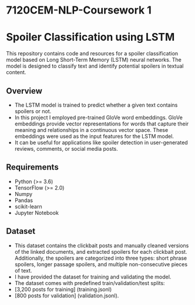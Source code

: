 # 7120CEM-NLP-Coursework 1

# Spoiler Classification using LSTM 

This repository contains code and resources for a spoiler classification model based on Long Short-Term Memory (LSTM) neural networks. The model is designed to classify text and identify potential spoilers in textual content.

## Overview
- The LSTM model is trained to predict whether a given text contains spoilers or not.
- In this project I employed pre-trained GloVe word embeddings. GloVe embeddings provide vector representations for words that capture their meaning and 
  relationships in a continuous vector space. These embeddings were used as the input features for the LSTM model.
- It can be useful for applications like spoiler detection in user-generated reviews, comments, or social media posts.

## Requirements
- Python (>= 3.6)
- TensorFlow (>= 2.0)
- Numpy
- Pandas
- scikit-learn
- Jupyter Notebook

## Dataset
- This dataset contains the clickbait posts and manually cleaned versions of the linked documents, and extracted spoilers for each clickbait post.
  Additionally, the spoilers are categorized into three types: short phrase spoilers, longer passage spoilers, and multiple non-consecutive pieces of text.
- I have provided the dataset for training and validating the model.
- The dataset comes with predefined train/validation/test splits:
- [3,200 posts for training] (training.jsonl)
- [800 posts for validation] (validation.jsonl).

